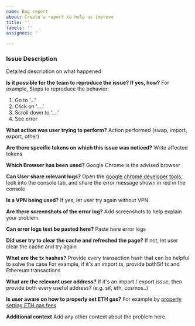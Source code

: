 ```yaml
---
name: Bug report
about: Create a report to help us improve
title: ''
labels: ''
assignees: ''

---
```


### Issue Description
Detailed description on what happened

**Is it possible for the team to reproduce the issue? If yes, how?**
For example,
Steps to reproduce the behavior:
1. Go to '...'
2. Click on '....'
3. Scroll down to '....'
4. See error


**What action was user trying to perform?**
Action performed (swap, import, export, other)

**Are there specific tokens on which this issue was noticed?**
Write affected tokens

**Which Browser has been used?**
Google Chrome is the advised browser

**Can User share relevant logs?**
Open the [google chrome developer tools](https://balsamiq.com/support/faqs/browserconsole/#google-chrome), look into the console tab, and share the error message shown in red in the console

**Is a VPN being used?**
If yes, let user try again without VPN

**Are there screenshots of the error log?**
Add screenshots to help explain your problem.

**Can error logs text be pasted here?**
Paste here error logs

**Did user try to clear the cache and refreshed the page?**
If not, let user clear the cache and try again

**What are the tx hashes?** 
Provide every transaction hash that can be helpful to solve the case
For example, if it's an import tx, provide bothSif tx and Ethereum transactions

**What are the relevant user address?** 
If it's an import / export issue, then provide both every useful address? (e.g. sif, eth, cosmos..)

**Is user aware on how to properly set ETH gas?**
For example by [properly setting ETH gas fees](https://metamask.zendesk.com/hc/en-us/articles/4404600179227-User-Guide-Gas)

**Additional context**
Add any other context about the problem here.
